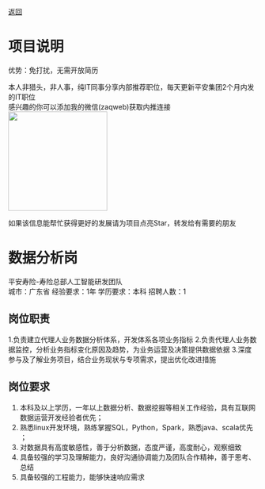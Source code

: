 [返回](../../)

# 项目说明

优势：免打扰，无需开放简历

本人非猎头，非人事，纯IT同事分享内部推荐职位，每天更新平安集团2个月内发的IT职位  
感兴趣的你可以添加我的微信(zaqweb)获取内推连接  
<img src="https://github.com/zaqweb/PA-IT-JOBS/blob/master/WechatICode.jpeg"  height="200" width="200">

如果该信息能帮忙获得更好的发展请为项目点亮Star，转发给有需要的朋友

# 数据分析岗
平安寿险-寿险总部人工智能研发团队  
城市：广东省 经验要求：1年 学历要求：本科  招聘人数：1

## 岗位职责
1.负责建立代理人业务数据分析体系，开发体系各项业务指标
2.负责代理人业务数据监控，分析业务指标变化原因及趋势，为业务运营及决策提供数据依据
3.深度参与及了解业务项目，结合业务现状与专项需求，提出优化改进措施

## 岗位要求
1. 本科及以上学历，一年以上数据分析、数据挖掘等相关工作经验，具有互联网数据运营开发经验者优先； 
2. 熟悉linux开发环境，熟练掌握SQL，Python，Spark，熟悉java、scala优先 ； 
3. 对数据具有高度敏感性，善于分析数据，态度严谨，高度耐心，观察细致
4. 具备较强的学习及理解能力，良好沟通协调能力及团队合作精神，善于思考、总结
5. 具备较强的工程能力，能够快速响应需求




